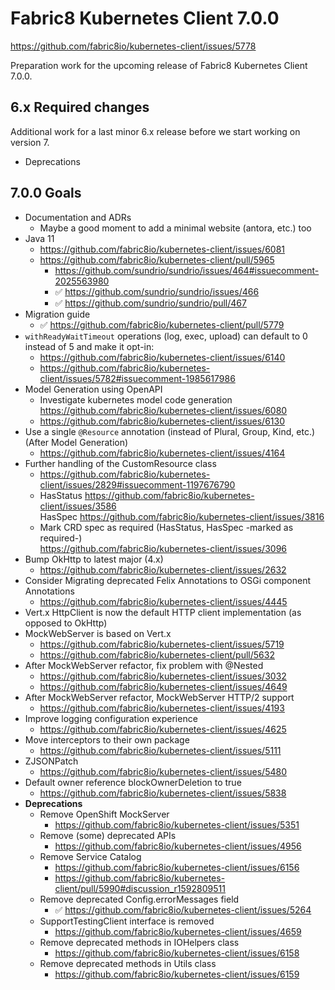 # Fabric8 Kubernetes Client 7.0.0

https://github.com/fabric8io/kubernetes-client/issues/5778

Preparation work for the upcoming release of Fabric8 Kubernetes Client 7.0.0.

## 6.x Required changes

Additional work for a last minor 6.x release before we start working on version 7.

- Deprecations

## 7.0.0 Goals

- Documentation and ADRs
  - Maybe a good moment to add a minimal website (antora, etc.) too
- Java 11
  - https://github.com/fabric8io/kubernetes-client/issues/6081
  - https://github.com/fabric8io/kubernetes-client/pull/5965
    - https://github.com/sundrio/sundrio/issues/464#issuecomment-2025563980
    - ✅ https://github.com/sundrio/sundrio/issues/466
    - ✅ https://github.com/sundrio/sundrio/pull/467
- Migration guide
  - ✅ https://github.com/fabric8io/kubernetes-client/pull/5779
- `withReadyWaitTimeout` operations (log, exec, upload) can default to 0 instead of 5 and make it opt-in:
  - https://github.com/fabric8io/kubernetes-client/issues/6140
  - https://github.com/fabric8io/kubernetes-client/issues/5782#issuecomment-1985617986
- Model Generation using OpenAPI
  - Investigate kubernetes model code generation
    https://github.com/fabric8io/kubernetes-client/issues/6080
  - https://github.com/fabric8io/kubernetes-client/issues/6130
- Use a single `@Resource` annotation (instead of Plural, Group, Kind, etc.) (After Model Generation)
  - https://github.com/fabric8io/kubernetes-client/issues/4164
- Further handling of the CustomResource class
  - https://github.com/fabric8io/kubernetes-client/issues/2829#issuecomment-1197676790
  - HasStatus https://github.com/fabric8io/kubernetes-client/issues/3586<br/>
    HasSpec https://github.com/fabric8io/kubernetes-client/issues/3816
  - Mark CRD spec as required (HasStatus, HasSpec -marked as required-)<br />
    https://github.com/fabric8io/kubernetes-client/issues/3096
- Bump OkHttp to latest major (4.x)
  - https://github.com/fabric8io/kubernetes-client/issues/2632
- Consider Migrating deprecated Felix Annotations to OSGi component Annotations
  - https://github.com/fabric8io/kubernetes-client/issues/4445
- Vert.x HttpClient is now the default HTTP client implementation (as opposed to OkHttp)
- MockWebServer is based on Vert.x
  - https://github.com/fabric8io/kubernetes-client/issues/5719
  - https://github.com/fabric8io/kubernetes-client/pull/5632
- After MockWebServer refactor, fix problem with @Nested
  - https://github.com/fabric8io/kubernetes-client/issues/3032
  - https://github.com/fabric8io/kubernetes-client/issues/4649
- After MockWebServer refactor, MockWebServer HTTP/2 support
  - https://github.com/fabric8io/kubernetes-client/issues/4193
- Improve logging configuration experience
  - https://github.com/fabric8io/kubernetes-client/issues/4625
- Move interceptors to their own package
  - https://github.com/fabric8io/kubernetes-client/issues/5111
- ZJSONPatch
  - https://github.com/fabric8io/kubernetes-client/issues/5480
- Default owner reference blockOwnerDeletion to true
  - https://github.com/fabric8io/kubernetes-client/issues/5838
- **Deprecations**
  - Remove OpenShift MockServer
    - https://github.com/fabric8io/kubernetes-client/issues/5351
  - Remove (some) deprecated APIs
    - https://github.com/fabric8io/kubernetes-client/issues/4956
  - Remove Service Catalog
    - https://github.com/fabric8io/kubernetes-client/issues/6156
    - https://github.com/fabric8io/kubernetes-client/pull/5990#discussion_r1592809511
  - Remove deprecated Config.errorMessages field
    - ✅ https://github.com/fabric8io/kubernetes-client/issues/5264
  - SupportTestingClient interface is removed
    - https://github.com/fabric8io/kubernetes-client/issues/4659
  - Remove deprecated methods in IOHelpers class
    - https://github.com/fabric8io/kubernetes-client/issues/6158
  - Remove deprecated methods in Utils class
    - https://github.com/fabric8io/kubernetes-client/issues/6159
